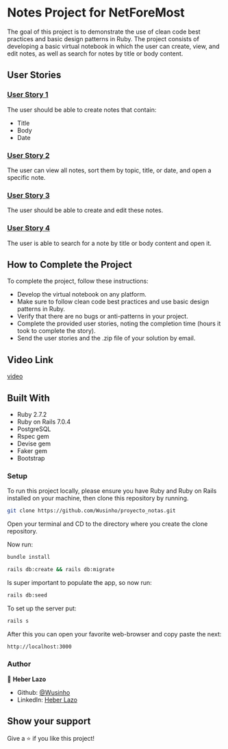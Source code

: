 # Notes Project for NetForeMost

The goal of this project is to demonstrate the use of clean code best practices and basic design patterns 
in Ruby. The project consists of developing a basic virtual notebook in which the user can create, view, 
and edit notes, as well as search for notes by title or body content.

## User Stories
### [User Story 1](https://github.com/Wusinho/proyecto_notas/tree/dev-historia_1)
The user should be able to create notes that contain:

- Title
- Body
- Date

### [User Story 2](https://github.com/Wusinho/proyecto_notas/tree/dev-historia_2)
The user can view all notes, sort them by topic, title, or date, and open a specific note.

### [User Story 3](https://github.com/Wusinho/proyecto_notas/tree/dev-historia_3)

The user should be able to create and edit these notes.

### [User Story 4](https://github.com/Wusinho/proyecto_notas/tree/dev-historia_4)
The user is able to search for a note by title or body content and open it.

## How to Complete the Project
To complete the project, follow these instructions:

- Develop the virtual notebook on any platform.
- Make sure to follow clean code best practices and use basic design patterns in Ruby.
- Verify that there are no bugs or anti-patterns in your project.
- Complete the provided user stories, noting the completion time (hours it took to complete the story).
- Send the user stories and the .zip file of your solution by email.

## Video Link

[video](https://www.loom.com/share/a2f8e72879d2411b9e10c4622ec6d01b)

## Built With

- Ruby 2.7.2
- Ruby on Rails 7.0.4
- PostgreSQL
- Rspec gem
- Devise gem
- Faker gem
- Bootstrap

### Setup

To run this project locally, please ensure you have Ruby and Ruby on Rails installed on your machine, then clone this repository by running.

```bash
git clone https://github.com/Wusinho/proyecto_notas.git
```

Open your terminal and CD to the directory where you create the clone repository.

Now run:

```bash
bundle install
```
```bash
rails db:create && rails db:migrate
```

Is super important to populate the app, so now run:

```bash
rails db:seed
```

To set up the server put:

```bash
rails s
```

After this you can open your favorite web-browser and copy paste the next:

```bash
http://localhost:3000
```

### Author

👤 **Heber Lazo**

- Github: [@Wusinho](https://github.com/Wusinho)
- LinkedIn: [Heber Lazo](https://www.linkedin.com/in/heber-lazo/)

## Show your support

Give a ⭐️ if you like this project!

